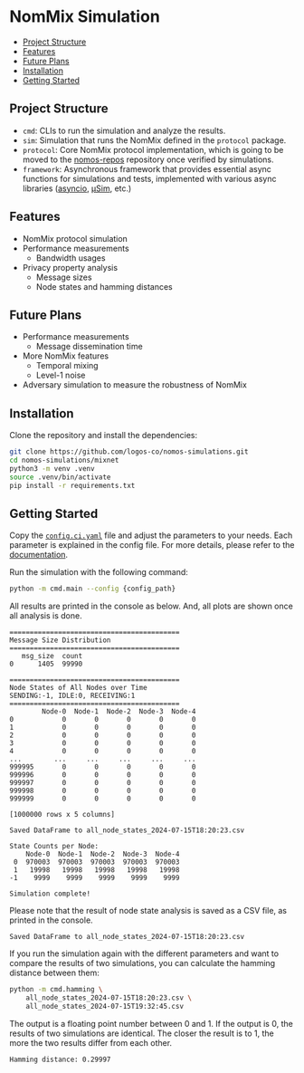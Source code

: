 # NomMix Simulation

* [Project Structure](#project-structure)
* [Features](#features)
* [Future Plans](#future-plans)
* [Installation](#installation)
* [Getting Started](#getting-started)

## Project Structure

- `cmd`: CLIs to run the simulation and analyze the results.
- `sim`: Simulation that runs the NomMix defined in the `protocol` package.
- `protocol`: Core NomMix protocol implementation, which is going to be moved to the [nomos-repos](https://github.com/logos-co/nomos-specs) repository once verified by simulations.
- `framework`: Asynchronous framework that provides essential async functions for simulations and tests, implemented with various async libraries ([asyncio](https://docs.python.org/3/library/asyncio.html), [μSim](https://usim.readthedocs.io/en/latest/), etc.)

## Features

- NomMix protocol simulation
- Performance measurements
  - Bandwidth usages
- Privacy property analysis
  - Message sizes
  - Node states and hamming distances

## Future Plans

- Performance measurements
  - Message dissemination time
- More NomMix features
  - Temporal mixing
  - Level-1 noise
- Adversary simulation to measure the robustness of NomMix

## Installation

Clone the repository and install the dependencies:
```bash
git clone https://github.com/logos-co/nomos-simulations.git
cd nomos-simulations/mixnet
python3 -m venv .venv
source .venv/bin/activate
pip install -r requirements.txt
```

## Getting Started

Copy the [`config.ci.yaml`](./config.ci.yaml) file and adjust the parameters to your needs.
Each parameter is explained in the config file.
For more details, please refer to the [documentation](https://www.notion.so/NomMix-Sim-Getting-Started-ee0e2191f4e7437e93976aff2627d7ce?pvs=4).

Run the simulation with the following command:
```bash
python -m cmd.main --config {config_path}
```

All results are printed in the console as below.
And, all plots are shown once all analysis is done.
```
==========================================
Message Size Distribution
==========================================
   msg_size  count
0      1405  99990

==========================================
Node States of All Nodes over Time
SENDING:-1, IDLE:0, RECEIVING:1
==========================================
        Node-0  Node-1  Node-2  Node-3  Node-4
0            0       0       0       0       0
1            0       0       0       0       0
2            0       0       0       0       0
3            0       0       0       0       0
4            0       0       0       0       0
...        ...     ...     ...     ...     ...
999995       0       0       0       0       0
999996       0       0       0       0       0
999997       0       0       0       0       0
999998       0       0       0       0       0
999999       0       0       0       0       0

[1000000 rows x 5 columns]

Saved DataFrame to all_node_states_2024-07-15T18:20:23.csv

State Counts per Node:
    Node-0  Node-1  Node-2  Node-3  Node-4
 0  970003  970003  970003  970003  970003
 1   19998   19998   19998   19998   19998
-1    9999    9999    9999    9999    9999

Simulation complete!
```

Please note that the result of node state analysis is saved as a CSV file, as printed in the console.
```
Saved DataFrame to all_node_states_2024-07-15T18:20:23.csv
```

If you run the simulation again with the different parameters and want to
compare the results of two simulations,
you can calculate the hamming distance between them:
```bash
python -m cmd.hamming \
    all_node_states_2024-07-15T18:20:23.csv \
    all_node_states_2024-07-15T19:32:45.csv
```
The output is a floating point number between 0 and 1.
If the output is 0, the results of two simulations are identical.
The closer the result is to 1, the more the two results differ from each other.
```
Hamming distance: 0.29997
```
